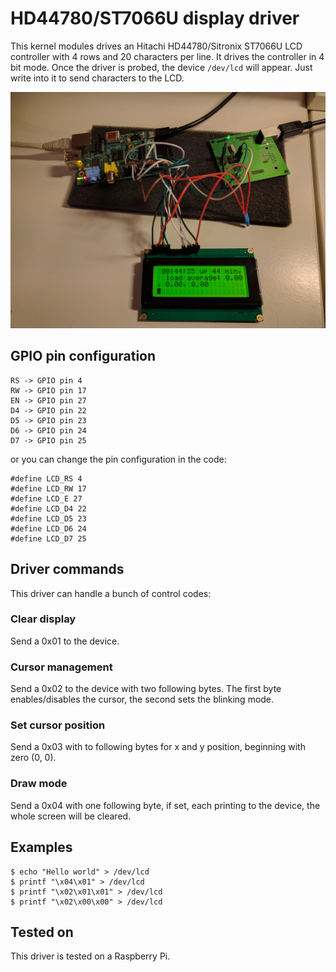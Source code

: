 # HD44780/ST7066U display driver
This kernel modules drives an Hitachi HD44780/Sitronix ST7066U LCD controller with 4 rows and 20 characters per line.
It drives the controller in 4 bit mode. Once the driver is probed, the device `/dev/lcd` will appear. Just write into it to send characters to the LCD.

![alt tag](https://raw.githubusercontent.com/freanux/drivers/master/st7066u/pictures/st7066u.jpg)

## GPIO pin configuration
```
RS -> GPIO pin 4
RW -> GPIO pin 17
EN -> GPIO pin 27
D4 -> GPIO pin 22
D5 -> GPIO pin 23
D6 -> GPIO pin 24
D7 -> GPIO pin 25
```
or you can change the pin configuration in the code:
```
#define LCD_RS 4
#define LCD_RW 17
#define LCD_E 27
#define LCD_D4 22
#define LCD_D5 23
#define LCD_D6 24
#define LCD_D7 25
```

## Driver commands
This driver can handle a bunch of control codes:

### Clear display
Send a 0x01 to the device. 

### Cursor management
Send a 0x02 to the device with two following bytes. The first byte enables/disables the cursor, the second sets the blinking mode.

### Set cursor position
Send a 0x03 with to following bytes for x and y position, beginning with zero (0, 0).

### Draw mode
Send a 0x04 with one following byte, if set, each printing to the device, the whole screen will be cleared.

## Examples
```
$ echo "Hello world" > /dev/lcd
$ printf "\x04\x01" > /dev/lcd
$ printf "\x02\x01\x01" > /dev/lcd
$ printf "\x02\x00\x00" > /dev/lcd
```

## Tested on
This driver is tested on a Raspberry Pi.
